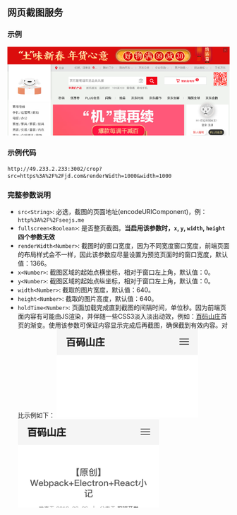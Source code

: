 ## 网页截图服务

### 示例

![JD HOME](./assets/jdhome.png)

### 示例代码

```
http://49.233.2.233:3002/crop?src=https%3A%2F%2Fjd.com&renderWidth=1000&width=1000
```

### 完整参数说明

* `src<String>`: 必选，截图的页面地址(encodeURIComponent)，例：`http%3A%2F%2Fseejs.me`
* `fullscreen<Boolean>`: 是否整页截图。**当启用该参数时，`x`, `y`, `width`, `height`四个参数无效**
* `renderWidth<Number>`: 截图时的窗口宽度，因为不同宽度窗口宽度，前端页面的布局样式会不一样，因此该参数应尽量设置为预览页面时的窗口宽度，默认值：1366。
* `x<Number>`: 截图区域的起始点横坐标，相对于窗口左上角，默认值：0。
* `y<Number>`: 截图区域的起始点纵坐标，相对于窗口左上角，默认值：0。
* `width<Number>`: 截取的图片宽度，默认值：640。
* `height<Number>`: 截取的图片高度，默认值：640。
* `holdTime<Number>`: 页面加载完成直到截图的间隔时间，单位秒。因为前端页面内容有可能由JS渲染，并伴随一些CSS3淡入淡出动效，例如：[百码山庄](http://newjs.vip)首页的渐变。使用该参数可保证内容显示完成后再截图，确保截到有效内容。对比示例如下：
    ![百码山庄](./assets/no-holdtime.png) ![SEEJS.ME](./assets/holdtime.png)
